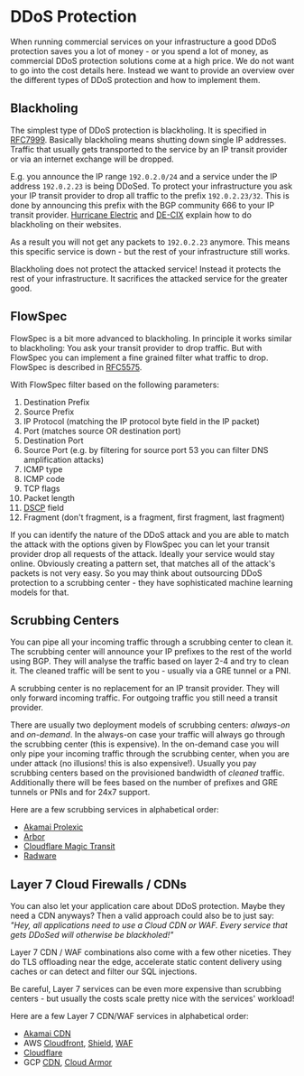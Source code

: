 # DDoS Protection

When running commercial services on your infrastructure a good DDoS protection saves you a lot of money - or you spend a lot of money, as commercial DDoS protection solutions come at a high price.
We do not want to go into the cost details here. Instead we want to provide an overview over the different types of DDoS protection and how to implement them.

## Blackholing

The simplest type of DDoS protection is blackholing. It is specified in [RFC7999](https://datatracker.ietf.org/doc/html/rfc7999). Basically blackholing means shutting down single IP addresses. Traffic that usually gets transported to the service by an IP transit provider or via an internet exchange will be dropped.

E.g. you announce the IP range `192.0.2.0/24` and a service under the IP address `192.0.2.23` is being DDoSed. To protect your infrastructure you ask your IP transit provider to drop all traffic to the prefix `192.0.2.23/32`. This is done by announcing this prefix with the BGP community 666 to your IP transit provider. [Hurricane Electric](https://www.he.net/adm/blackhole.html) and [DE-CIX](https://www.de-cix.net/de/bibliothek/service-informationen/blackholing-guide) explain how to do blackholing on their websites.

As a result you will not get any packets to `192.0.2.23` anymore. This means this specific service is down - but the rest of your infrastructure still works.

Blackholing does not protect the attacked service! Instead it protects the rest of your infrastructure. It sacrifices the attacked service for the greater good.


## FlowSpec

FlowSpec is a bit more advanced to blackholing. In principle it works similar to blackholing: You ask your transit provider to drop traffic. But with FlowSpec you can implement a fine grained filter what traffic to drop. FlowSpec is described in [RFC5575](https://datatracker.ietf.org/doc/html/rfc5575).

With FlowSpec filter based on the following parameters:
1. Destination Prefix
2. Source Prefix
3. IP Protocol (matching the IP protocol byte field in the IP packet)
4. Port (matches source OR destination port)
5. Destination Port
6. Source Port (e.g. by filtering for source port 53 you can filter DNS amplification attacks)
7. ICMP type
8. ICMP code
9. TCP flags
10. Packet length
11. [DSCP](https://datatracker.ietf.org/doc/html/rfc2474) field
12. Fragment (don't fragment, is a fragment, first fragment, last fragment)

If you can identify the nature of the DDoS attack and you are able to match the attack with the options given by FlowSpec you can let your transit provider drop all requests of the attack. Ideally your service would stay online.
Obviously creating a pattern set, that matches all of the attack's packets is not very easy. So you may think about outsourcing DDoS protection to a scrubbing center - they have sophisticated machine learning models for that.

## Scrubbing Centers

You can pipe all your incoming traffic through a scrubbing center to clean it. The scrubbing center will announce your IP prefixes to the rest of the world using BGP. They will analyse the traffic based on layer 2-4 and try to clean it. The cleaned traffic will be sent to you - usually via a GRE tunnel or a PNI.

A scrubbing center is no replacement for an IP transit provider. They will only forward incoming traffic. For outgoing traffic you still need a transit provider.

There are usually two deployment models of scrubbing centers: *always-on* and *on-demand*. In the always-on case your traffic will always go through the scrubbing center (this is expensive). In the on-demand case you will only pipe your incoming traffic through the scrubbing center, when you are under attack (no illusions! this is also expensive!). Usually you pay scrubbing centers based on the provisioned bandwidth of *cleaned* traffic. Additionally there will be fees based on the number of prefixes and GRE tunnels or PNIs and for 24x7 support.

Here are a few scrubbing services in alphabetical order:

* [Akamai Prolexic](https://www.akamai.com/de/products/prolexic-solutions)
* [Arbor](https://www.netscout.com/arbor-ddos)
* [Cloudflare Magic Transit](https://www.cloudflare.com/magic-transit/)
* [Radware](https://www.radware.com/products/cloud-ddos-services/)

## Layer 7 Cloud Firewalls / CDNs

You can also let your application care about DDoS protection. Maybe they need a CDN anyways? Then a valid approach could also be to just say: *"Hey, all applications need to use a Cloud CDN or WAF. Every service that gets DDoSed will otherwise be blackholed!"*

Layer 7 CDN / WAF combinations also come with a few other niceties. They do TLS offloading near the edge, accelerate static content delivery using caches or can detect and filter our SQL injections.

Be careful, Layer 7 services can be even more expensive than scrubbing centers - but usually the costs scale pretty nice with the services' workload!

Here are a few Layer 7 CDN/WAF services in alphabetical order:

* [Akamai CDN](https://www.akamai.com/solutions/content-delivery-network)
* AWS [Cloudfront](https://aws.amazon.com/cloudfront/), [Shield](https://aws.amazon.com/shield/), [WAF](https://aws.amazon.com/waf/)
* [Cloudflare](https://www.cloudflare.com)
* GCP [CDN](https://cloud.google.com/cdn), [Cloud Armor](https://cloud.google.com/armor)